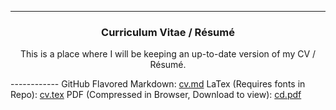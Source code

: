 ------------
<h3 align="center">
Curriculum Vitae / Résumé

</h3>
<p align="center">
This is a place where I will be keeping an up-to-date version of my CV / Résumé. 
</p>
------------ 
GitHub Flavored Markdown: <a href="https://github.com/AlbertFaust/hello-world/blob/master/Curriculum-Vitae/cv.md">cv.md</a>  
LaTex (Requires fonts in Repo): <a href="https://github.com/AlbertFaust/hello-world/blob/master/Curriculum-Vitae/cv.tex">cv.tex</a>  
PDF (Compressed in Browser, Download to view): <a href="https://github.com/AlbertFaust/hello-world/blob/master/Curriculum-Vitae/cv.pdf">cd.pdf</a>  
